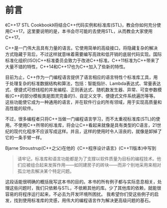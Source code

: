 # 前言 

《C++17 STL Cookbook》将结合C++代码实例和标准库(STL)，教会你如何充分使用C++17。这里要说明的是，本书会尽可能的去使用STL，从而教会大家使用C++17。

C++是一门伟大且具有力量的语言。它使用简单的高级接口，将隐藏复杂的解决方式隐藏于背后，不过这样就意味着需要编写高效和低开销的底层代码实现。国际标准化组织(ISO)C++标准委员会致力于改进C++标准。C++11标准为C++带来了大量不错的特性，C++14和C++17也为C++加入了些新的特性。

目前为止，C++作为一门编程语言提供了语言相应的语言特性个标准库工具，用于处理复杂的标准数据结构和算法，包括：智能指针、Lambda表达式、常量表达式、便捷式可控线程的并发编程、正则表达式、随机数发生器、异常、可变参数模板(C++的部分模板类是图灵完备的!)、自定义文字、便捷式文件系统遍历等等。这些功能使它成为一种通用的语言，并在软件行业的所有领域，用于实现高质量和高性能的软件。

不过，很多编程者只将C++当做一门编程语言学习，而不太重视标准库(STL)的使用。不使用C++所带的标准库，将会让C++看起来就像是具有类型的C语言，21世纪的现代化程序不应该写成这样。并且，这样的使用时令人沮丧的，就像是卸掉了它的一条手臂一样。

Bjarne Stroustrup(C++之父)在他的《C++程序设计语言》(C++11版本)中写到

> 请牢记，标准库和语言功能都是为了支撑以软件质量为目标的编程技术。他们应被组合起来发挥作用——如同建房子的砖块——而非个别地采用来相对孤立地去解决某个特定问题。

这段话能很明确的概括我写这本书的目的。本书的所有例子都与实际息息相关，处理这些问题时，我们只依赖与STL，不依赖其他的库。少了其他库的依赖，就能很容易的将程序运行起来，不必去为开发环境所困扰。 我希望你们受这些例子的启发，找到使用标准库的灵感，用伟大的编程语言作为解决更高级问题的基石。